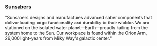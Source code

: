 ### [Sunsabers](https://www.sunsabers.com/)

"Sunsabers designs and manufactures advanced saber components that deliver leading-edge functionality and durability to their wielder. We are stationed on the isolated water planet—Earth—proudly hailing from the system home to the Sun. Our workplace is found within the Orion Arm, 26,000 light-years from Milky Way's galactic center."

